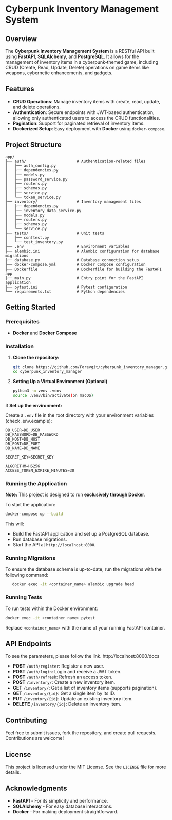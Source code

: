 
# Cyberpunk Inventory Management System

## Overview

The **Cyberpunk Inventory Management System** is a RESTful API built using **FastAPI**, **SQLAlchemy**, and **PostgreSQL**. It allows for the management of inventory items in a cyberpunk-themed game, including CRUD (Create, Read, Update, Delete) operations on game items like weapons, cybernetic enhancements, and gadgets.

## Features

- **CRUD Operations**: Manage inventory items with create, read, update, and delete operations.
- **Authentication**: Secure endpoints with JWT-based authentication, allowing only authenticated users to access the CRUD functionalities.
- **Pagination**: Support for paginated retrieval of inventory items.
- **Dockerized Setup**: Easy deployment with **Docker** using `docker-compose`.

## Project Structure

```
app/
├── auth/                      # Authentication-related files
│   ├── auth_config.py
│   ├── dependencies.py
│   ├── models.py
│   ├── password_service.py
│   ├── routers.py
│   ├── schemas.py
│   ├── service.py
│   └── token_service.py
├── inventory/                 # Inventory management files
│   ├── dependencies.py
│   ├── inventory_data_service.py
│   ├── models.py
│   ├── routers.py
│   ├── schemas.py
│   └── service.py
├── tests/                     # Unit tests
│   ├── conftest.py
│   └── test_inventory.py
├── .env                       # Environment variables
├── alembic.ini                # Alembic configuration for database migrations
├── database.py                # Database connection setup
├── docker-compose.yml         # Docker Compose configuration
├── Dockerfile                 # Dockerfile for building the FastAPI app
├── main.py                    # Entry point for the FastAPI application
├── pytest.ini                 # Pytest configuration
└── requirements.txt           # Python dependencies
```

## Getting Started

### Prerequisites

- **Docker** and **Docker Compose**

### Installation

1. **Clone the repository:**

   ```bash
   git clone https://github.com/Forevgit/cyberpunk_inventory_manager.git
   cd cyberpunk_inventory_manager
   ```

2. **Setting Up a Virtual Environment (Optional)**
   
   ```bash
   python3 -m venv .venv
   source .venv/bin/activate(on macOS)

   ```

3 **Set up the environment:**

   Create a `.env` file in the root directory with your environment variables (check .env.example):

   ```env
   DB_USER=DB_USER
   DB_PASSWORD=DB_PASSWORD
   DB_HOST=DB_HOST
   DB_PORT=DB_PORT
   DB_NAME=DB_NAME

   SECRET_KEY=SECRET_KEY

   ALGORITHM=HS256
   ACCESS_TOKEN_EXPIRE_MINUTES=30
   
   ```

### Running the Application

**Note:** This project is designed to run **exclusively through Docker**.

To start the application:

```bash
docker-compose up --build
```

This will:

- Build the FastAPI application and set up a PostgreSQL database.
- Run database migrations.
- Start the API at `http://localhost:8000`.

### Running Migrations

   To ensure the database schema is up-to-date, run the migrations with the following command:

```bash
   docker exec -it <container_name> alembic upgrade head
```

### Running Tests

To run tests within the Docker environment:

```bash
docker exec -it <container_name> pytest
```

Replace `<container_name>` with the name of your running FastAPI container.

## API Endpoints

To see the parameters, please follow the link. http://localhost:8000/docs

- **POST** `/auth/register`: Register a new user.
- **POST** `/auth/login`: Login and receive a JWT token.
- **POST** `/auth/refresh`: Refresh an access token.
- **POST** `/inventory/`: Create a new inventory item.
- **GET** `/inventory/`: Get a list of inventory items (supports pagination).
- **GET** `/inventory/{id}`: Get a single item by its ID.
- **PUT** `/inventory/{id}`: Update an existing inventory item.
- **DELETE** `/inventory/{id}`: Delete an inventory item.

## Contributing

Feel free to submit issues, fork the repository, and create pull requests. Contributions are welcome!

## License

This project is licensed under the MIT License. See the `LICENSE` file for more details.

## Acknowledgments

- **FastAPI** - For its simplicity and performance.
- **SQLAlchemy** - For easy database interactions.
- **Docker** - For making deployment straightforward.
